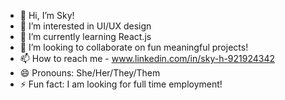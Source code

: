 - 👋 Hi, I’m Sky!
- 👀 I’m interested in UI/UX design
- 🌱 I’m currently learning React.js
- 💞️ I’m looking to collaborate on fun meaningful projects!
- 📫 How to reach me - www.linkedin.com/in/sky-h-921924342
- 😄 Pronouns: She/Her/They/Them
- ⚡ Fun fact: I am looking for full time employment!
